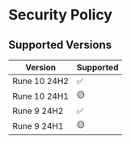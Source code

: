 # Security Policy

## Supported Versions

| Version | Supported          |
| ------- | ------------------ |
| Rune 10 24H2 | :white_check_mark: |
| Rune 10 24H1 | 🟡 |
| Rune 9 24H2 | :white_check_mark: |
| Rune 9 24H1 | 🟡 |
